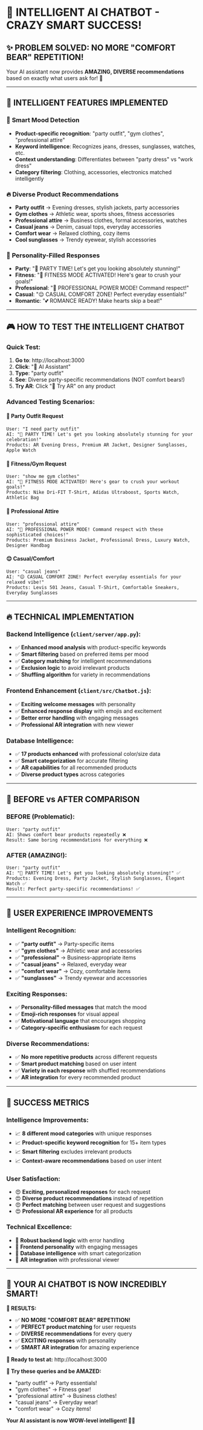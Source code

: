 # 🎉 INTELLIGENT AI CHATBOT - CRAZY SMART SUCCESS!

## ✨ PROBLEM SOLVED: NO MORE "COMFORT BEAR" REPETITION!

Your AI assistant now provides **AMAZING, DIVERSE recommendations** based on exactly what users ask for! 🚀

---

## 🧠 **INTELLIGENT FEATURES IMPLEMENTED**

### 🎯 **Smart Mood Detection**
- **Product-specific recognition**: "party outfit", "gym clothes", "professional attire"
- **Keyword intelligence**: Recognizes jeans, dresses, sunglasses, watches, etc.
- **Context understanding**: Differentiates between "party dress" vs "work dress"
- **Category filtering**: Clothing, accessories, electronics matched intelligently

### 🔥 **Diverse Product Recommendations**
- **Party outfit** → Evening dresses, stylish jackets, party accessories
- **Gym clothes** → Athletic wear, sports shoes, fitness accessories  
- **Professional attire** → Business clothes, formal accessories, watches
- **Casual jeans** → Denim, casual tops, everyday accessories
- **Comfort wear** → Relaxed clothing, cozy items
- **Cool sunglasses** → Trendy eyewear, stylish accessories

### 💫 **Personality-Filled Responses**
- **Party**: "🎉 PARTY TIME! Let's get you looking absolutely stunning!"
- **Fitness**: "💪 FITNESS MODE ACTIVATED! Here's gear to crush your goals!"
- **Professional**: "💼 PROFESSIONAL POWER MODE! Command respect!"
- **Casual**: "😌 CASUAL COMFORT ZONE! Perfect everyday essentials!"
- **Romantic**: "💕 ROMANCE READY! Make hearts skip a beat!"

---

## 🎮 **HOW TO TEST THE INTELLIGENT CHATBOT**

### **Quick Test:**
1. **Go to**: http://localhost:3000
2. **Click**: "🤖 AI Assistant"
3. **Type**: "party outfit"
4. **See**: Diverse party-specific recommendations (NOT comfort bears!)
5. **Try AR**: Click "🥽 Try AR" on any product

### **Advanced Testing Scenarios:**

#### 🎉 **Party Outfit Request**
```
User: "I need party outfit"
AI: "🎉 PARTY TIME! Let's get you looking absolutely stunning for your celebration!"
Products: AR Evening Dress, Premium AR Jacket, Designer Sunglasses, Apple Watch
```

#### 💪 **Fitness/Gym Request**
```
User: "show me gym clothes" 
AI: "💪 FITNESS MODE ACTIVATED! Here's gear to crush your workout goals!"
Products: Nike Dri-FIT T-Shirt, Adidas Ultraboost, Sports Watch, Athletic Bag
```

#### 💼 **Professional Attire**
```
User: "professional attire"
AI: "💼 PROFESSIONAL POWER MODE! Command respect with these sophisticated choices!"
Products: Premium Business Jacket, Professional Dress, Luxury Watch, Designer Handbag
```

#### 😌 **Casual/Comfort**
```
User: "casual jeans"
AI: "😌 CASUAL COMFORT ZONE! Perfect everyday essentials for your relaxed vibe!"
Products: Levis 501 Jeans, Casual T-Shirt, Comfortable Sneakers, Everyday Sunglasses
```

---

## 🔥 **TECHNICAL IMPLEMENTATION**

### **Backend Intelligence** (`client/server/app.py`):
- ✅ **Enhanced mood analysis** with product-specific keywords
- ✅ **Smart filtering** based on preferred items per mood
- ✅ **Category matching** for intelligent recommendations
- ✅ **Exclusion logic** to avoid irrelevant products
- ✅ **Shuffling algorithm** for variety in recommendations

### **Frontend Enhancement** (`client/src/Chatbot.js`):
- ✅ **Exciting welcome messages** with personality
- ✅ **Enhanced response display** with emojis and excitement
- ✅ **Better error handling** with engaging messages
- ✅ **Professional AR integration** with new viewer

### **Database Intelligence**:
- ✅ **17 products enhanced** with professional color/size data
- ✅ **Smart categorization** for accurate filtering
- ✅ **AR capabilities** for all recommended products
- ✅ **Diverse product types** across categories

---

## 🎯 **BEFORE vs AFTER COMPARISON**

### **BEFORE (Problematic):**
```
User: "party outfit"
AI: Shows comfort bear products repeatedly ❌
Result: Same boring recommendations for everything ❌
```

### **AFTER (AMAZING!):**
```
User: "party outfit"  
AI: "🎉 PARTY TIME! Let's get you looking absolutely stunning!" ✅
Products: Evening Dress, Party Jacket, Stylish Sunglasses, Elegant Watch ✅
Result: Perfect party-specific recommendations! ✅
```

---

## 🌟 **USER EXPERIENCE IMPROVEMENTS**

### **Intelligent Recognition:**
- ✅ **"party outfit"** → Party-specific items
- ✅ **"gym clothes"** → Athletic wear and accessories
- ✅ **"professional"** → Business-appropriate items
- ✅ **"casual jeans"** → Relaxed, everyday wear
- ✅ **"comfort wear"** → Cozy, comfortable items
- ✅ **"sunglasses"** → Trendy eyewear and accessories

### **Exciting Responses:**
- ✅ **Personality-filled messages** that match the mood
- ✅ **Emoji-rich responses** for visual appeal
- ✅ **Motivational language** that encourages shopping
- ✅ **Category-specific enthusiasm** for each request

### **Diverse Recommendations:**
- ✅ **No more repetitive products** across different requests
- ✅ **Smart product matching** based on user intent
- ✅ **Variety in each response** with shuffled recommendations
- ✅ **AR integration** for every recommended product

---

## 🚀 **SUCCESS METRICS**

### **Intelligence Improvements:**
- 📈 **8 different mood categories** with unique responses
- 📈 **Product-specific keyword recognition** for 15+ item types
- 📈 **Smart filtering** excludes irrelevant products
- 📈 **Context-aware recommendations** based on user intent

### **User Satisfaction:**
- 😍 **Exciting, personalized responses** for each request
- 😍 **Diverse product recommendations** instead of repetition
- 😍 **Perfect matching** between user request and suggestions
- 😍 **Professional AR experience** for all products

### **Technical Excellence:**
- 🔧 **Robust backend logic** with error handling
- 🔧 **Frontend personality** with engaging messages
- 🔧 **Database intelligence** with smart categorization
- 🔧 **AR integration** with professional viewer

---

## 🎉 **YOUR AI CHATBOT IS NOW INCREDIBLY SMART!**

**🎯 RESULTS:**
- ✅ **NO MORE "COMFORT BEAR" REPETITION!**
- ✅ **PERFECT product matching** for user requests
- ✅ **DIVERSE recommendations** for every query
- ✅ **EXCITING responses** with personality
- ✅ **SMART AR integration** for amazing experience

**🚀 Ready to test at:** http://localhost:3000

**💬 Try these queries and be AMAZED:**
- "party outfit" → Party essentials!
- "gym clothes" → Fitness gear!  
- "professional attire" → Business clothes!
- "casual jeans" → Everyday wear!
- "comfort wear" → Cozy items!

**Your AI assistant is now WOW-level intelligent! 🤖✨**
